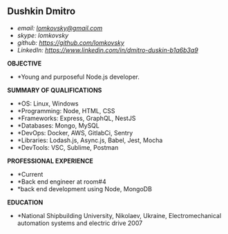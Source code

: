## Dushkin Dmitro
* *email: lomkovsky@gmail.com*
* *skype: lomkovsky*
* *github: https://github.com/lomkovsky*
* *LinkedIn: https://www.linkedin.com/in/dmitro-duskin-b1a6b3a9*

**OBJECTIVE**

* *Young and purposeful Node.js developer.

**SUMMARY OF QUALIFICATIONS**
* *OS: Linux, Windows
* *Programming: Node, HTML, CSS
* *Frameworks: Express, GraphQL, NestJS
* *Databases: Mongo, MySQL
* *DevOps: Docker, AWS, GitlabCi, Sentry
* *Libraries: Lodash.js, Async.js, Babel, Jest, Mocha
* *DevTools: VSC, Sublime, Postman

**PROFESSIONAL EXPERIENCE**

* *Current
* *Back end engineer at room#4
* *back end development using Node, MongoDB

**EDUCATION**
* *National Shipbuilding University,  Nikolaev, Ukraine, Electromechanical automation systems and electric drive 2007
